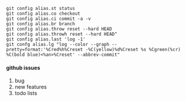     git config alias.st status
    git config alias.co checkout
    git config alias.ci commit -a -v
    git config alias.br branch
    git config alias.throw reset --hard HEAD
    git config alias.throwh reset --hard HEAD^
    git config alias.last 'log -1'
    git confg alias.lg "log --color --graph --pretty=format:'%Cred%h%Creset -%C(yellow)%d%Creset %s %Cgreen(%cr) %C(bold blue)<%an>%Creset' --abbrev-commit"

#### github issues
    
1. bug
2. new features
3. todo lists
